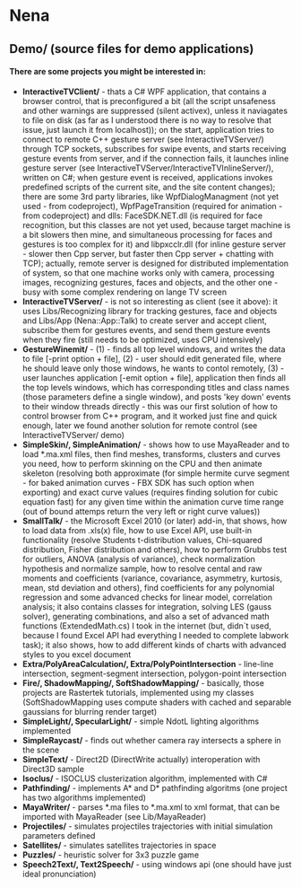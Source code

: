 # Nena
## Demo/ (source files for demo applications)
#### There are some projects you might be interested in:

  - **InteractiveTVClient/** - thats a C# WPF application, that contains a browser control, that is preconfigured a bit (all the script unsafeness and other warnings are suppressed (silent activex), unless it naviagates to file on disk (as far as I understood there is no way to resolve that issue, just launch it from localhost)); on the start, application tries to connect to remote C++ gesture server (see InteractiveTVServer/) through TCP sockets, subscribes for swipe events, and starts receiving gesture events from server, and if the connection fails, it launches inline gesture server (see InteractiveTVServer/InteractiveTVInlineServer/), written on C#; when gesture event is received, applications invokes predefined scripts of the current site, and the site content changes); there are some 3rd party libraries, like WpfDialogManagment (not yet used - from codeproject), WpfPageTransition (required for animation - from codeproject) and dlls: FaceSDK.NET.dll (is required for face recognition, but this classes are not yet used, because target machine is a bit slowers then mine, and simultaneous processing for faces and gestures is too complex for it) and libpxcclr.dll (for inline gesture server - slower then Cpp server, but faster then Cpp server + chatting with TCP); actually, remote server is designed for distributed implementation of system, so that one machine works only with camera, processing images, recognizing gestures, faces and objects, and the other one - busy with some complex rendering on lange TV screen
  - **InteractiveTVServer/** - is not so interesting as client (see it above): it uses Libs/Recognizing library for tracking gestures, face and objects and Libs/App (Nena::App::Talk) to create server and accept client, subscribe them for gestures events, and send them gesture events when they fire (still needs to be optimized, uses CPU intensively)
  - **GestureWinemit/** - (1) - finds all top level windows, and writes the data to file [-print option + file], (2) - user should edit generated file, where he should leave only those windows, he wants to contol remotely, (3) - user launches application [-emit option + file], application then finds all the top levels windows, which has corresponding titles and class names (those parameters define a single window), and posts 'key down' events to their window threads directly - this was our first solution of how to control browser from C++ program, and it worked just fine and quick enough, later we found another solution for remote control (see InteractiveTVServer/ demo)
  - **SimpleSkin/, SimpleAnimation/** - shows how to use MayaReader and to load *.ma.xml files, then find meshes, transforms, clusters and curves you need, how to perform skinning on the CPU and then animate skeleton (resolving both approximate (for simple hermite curve segment - for baked animation curves - FBX SDK has such option when exporting) and exact curve values (requires finding solution for cubic equation fast) for any given time within the animation curve time range (out of bound attemps return the very left or right curve values))
  - **SmallTalk/** - the Microsoft Excel 2010 (or later) add-in, that shows, how to load data from .xls(x) file, how to use Excel API, use built-in functionality (resolve Students t-distribution values, Chi-squared distribution, Fisher distribution and others), how to perform Grubbs test for outliers, ANOVA (analysis of variance), check normalization hypothesis and normalize sample, how to resolve cental and raw moments and coefficients (variance, covariance, asymmetry, kurtosis, mean, std deviation and others), find coefficients for any polynomial regression and some advanced checks for linear model, correlation analysis; it also contains classes for integration, solving LES (gauss solver), generating combinations, and also a set of advanced math functions (ExtendedMath.cs) I took in the internet (but, didn`t used, because I found Excel API had everything I needed to complete labwork task); it also shows, how to add different kinds of charts with advanced styles to you excel document
  - **Extra/PolyAreaCalculation/, Extra/PolyPointIntersection** - line-line intersection, segment-segment intersection, polygon-point intersection
  - **Fire/, ShadowMapping/, SoftShadowMapping/** - basically, those projects are Rastertek tutorials, implemented using my classes (SoftShadowMapping uses compute shaders with cached and separable gaussians for blurring render target)
  - **SimpleLight/, SpecularLight/** - simple NdotL lighting algorithms implemented
  - **SimpleRaycast/** - finds out whether camera ray intersects a sphere in the scene
  - **SimpleText/** - Direct2D (DirectWrite actually) interoperation with Direct3D sample
  - **Isoclus/** - ISOCLUS clusterization algorithm, implemented with C#
  - **Pathfinding/** - implements A* and D* pathfinding algoritms (one project has two algorithms implemented)
  - **MayaWriter/** - parses *.ma files to *.ma.xml to xml format, that can be imported with MayaReader (see Lib/MayaReader)
  - **Projectiles/** - simulates projectiles trajectories with initial simulation parameters defined
  - **Satellites/** - simulates satellites trajectories in space
  - **Puzzles/** - heuristic solver for 3x3 puzzle game
  - **Speech2Text/, Text2Speech/** - using windows api (one should have just ideal pronunciation)
